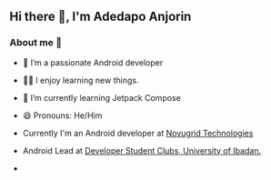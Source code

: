 ## Hi there 👋, I'm Adedapo Anjorin
### About me 🚀
- 🚀 I’m a passionate Android developer
- 👨‍💻 I enjoy learning new things. 
- 🌱 I’m currently learning Jetpack Compose
- 😄 Pronouns: He/Him

- Currently I'm an Android developer at [Novugrid Technologies](https://www.novugrid.com/) 
- Android Lead at [Developer Student Clubs, University of Ibadan.](https://gdsc.community.dev/university-of-ibadan/)
- 

<!--
**dapoanjorin/dapoanjorin** is a ✨ _special_ ✨ repository because its `README.md` (this file) appears on your GitHub profile.

Here are some ideas to get you started:

- 🔭 I’m currently working on ...
- 🌱 I’m currently learning ...
- 👯 I’m looking to collaborate on ...
- 🤔 I’m looking for help with ...
- 💬 Ask me about ...
- 📫 How to reach me: ...
- 😄 Pronouns: ...
- ⚡ Fun fact: ...
-->


